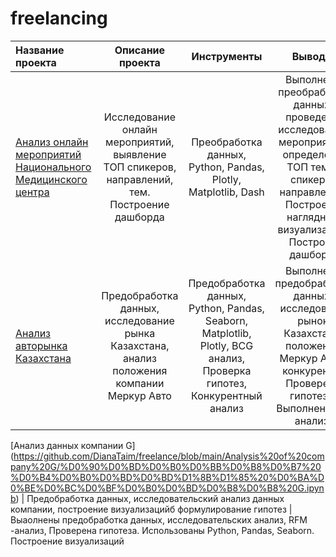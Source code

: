 # freelancing

Название проекта			|			Описание проекта | Инструменты | Выводы
:---------------------------------------|:------------------------------:|:------------------------------:|:------------------------------:|
[Анализ онлайн мероприятий Национального Медицинского центра](https://github.com/DianaTaim/freelance/blob/main/analysis%20of%20online%20medical%20events/analysis%20of%20online%20medical%20events.ipynb)| Исследование онлайн мероприятий, выявление ТОП спикеров, направлений, тем. Построение дашборда  | Преобработка данных, Python, Pandas, Plotly, Matplotlib, Dash | Выполнена преобработка данных, проведены исследования мероприятий, определены ТОП темы, спикеры, направления. Построены наглядные визуализации. Построен дашборд.
[Анализ авторынка Казахстана](https://github.com/DianaTaim/freelance/blob/main/analysis%20of%20car%20market/%D0%90%D0%BD%D0%B0%D0%BB%D0%B8%D0%B7%20%D0%B0%D0%B2%D1%82%D0%BE%D1%80%D1%8B%D0%BD%D0%BA%D0%B0%20%D0%9A%D0%B0%D0%B7%D0%B0%D1%85%D1%81%D1%82%D0%B0%D0%BD%D0%B0.ipynb) | Предобработка данных, исследование рынка Казахстана, анализ положения компании Меркур Авто | Предобработка данных, Python, Pandas, Seaborn, Matplotlib, Plotly, BCG анализ, Проверка гипотез, Конкурентный анализ | Выполнена предобработка данных, исследованы рынок Казахстана, положение Меркур Авто, конкуренты. Проверена гипотеза. Выполнен BCG анализ.
[Анализ данных компании G]
(https://github.com/DianaTaim/freelance/blob/main/Analysis%20of%20company%20G/%D0%90%D0%BD%D0%B0%D0%BB%D0%B8%D0%B7%20%D0%B4%D0%B0%D0%BD%D0%BD%D1%8B%D1%85%20%D0%BA%D0%BE%D0%BC%D0%BF%D0%B0%D0%BD%D0%B8%D0%B8%20G.ipynb) | Предобработка данных, исследовательский анализ данных компании, построение визуализацийб формулирование гипотез  | Выаолнены предобработка данных, исследовательских анализ, RFM -анализ, Проверена гипотеза. Использованы Python, Pandas, Seaborn. Построение визуализаций

